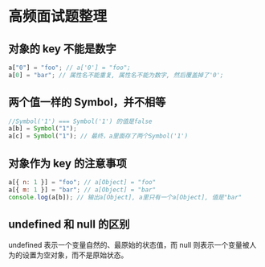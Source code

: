 # 高频面试题整理

## 对象的 key 不能是数字

```javascript
a["0"] = "foo"; // a['0'] = "foo";
a[0] = "bar"; // 属性名不能重复, 属性名不能为数字, 然后覆盖掉了'0';
```

## 两个值一样的 Symbol，并不相等

```js
//Symbol('1') === Symbol('1') 的值是false
a[b] = Symbol("1");
a[c] = Symbol("1"); // 最终，a里面存了两个Symbol('1')
```

## 对象作为 key 的注意事项

```js
a[{ n: 1 }] = "foo"; // a[Object] = "foo"
a[{ m: 1 }] = "bar"; // a[Object] = "bar"
console.log(a[b]); // 输出a[Object], a里只有一个a[Object], 值是"bar"
```

## undefined 和 null 的区别

undefined 表示一个变量自然的、最原始的状态值，而 null 则表示一个变量被人为的设置为空对象，而不是原始状态。
